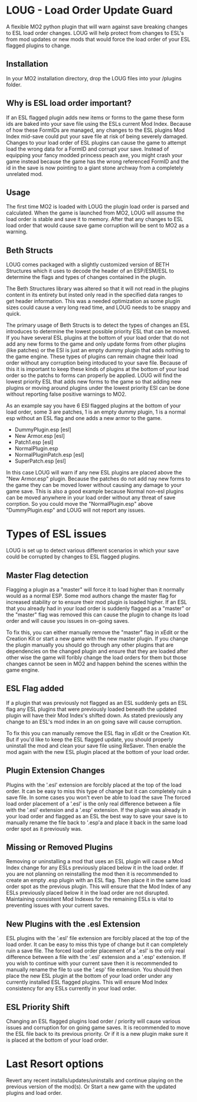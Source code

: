# LOUG - Load Order Update Guard

A flexible MO2 python plugin that will warn against save breaking changes to ESL load order changes.
LOUG will help protect from changes to ESL's from mod updates or new mods that would force the load order of your ESL flagged plugins to change. 

## Installation

In your MO2 installation directory, drop the LOUG files into your /plugins folder. 

## Why is ESL load order important?

If an ESL flagged plugin adds new items or forms to the game these form ids are baked into your save file using the ESLs current Mod Index.
Because of how these FormIDs are managed, any changes to the ESL plugins Mod Index mid-save could put your save file at risk of being severely damaged.
Changes to your load order of ESL plugins can cause the game to attempt load the wrong data for a FormID and corrupt your save.
Instead of equipping your fancy modded princess peach axe, you might crash your game instead because the game has the wrong
referenced FormID and the id in the save is now pointing to a giant stone archway from a completely unrelated mod.

## Usage

The first time MO2 is loaded with LOUG the plugin load order is parsed and calculated. When the game is launched from MO2, LOUG will assume the load order is stable and save it to memory. 
After that any changes to ESL load order that would cause save game corruption will be sent to MO2 as a warning. 

## Beth Structs

LOUG comes packaged with a slightly customized version of BETH Structures which it uses to decode the header of an ESP/ESM/ESL to determine the flags and types of changes contained in the plugin.

The Beth Structures library was altered so that it will not read in the plugins content in its entirety but insted only read in the specified data ranges to get header information. This was a needed optimization as some plugin sizes could cause a very long read time, and LOUG needs to be snappy and quick.

The primary usage of Beth Structs is to detect the types of changes an ESL introduces to determine the lowest possible priority ESL that can be moved. If you have several ESL plugins at the bottom of your load order that do not add any new forms to the game and only update forms from other plugins (like patches) or the ESl is just an empty dummy plugin that adds nothing to the game engine. These types of plugins can remain chagne their load order without any corruption being intoduced to your save file. Because of this it is important to keep these kinds of plugins at the bottom of your load order so the patchs to forms can properly be applied. LOUG will find the lowest priority ESL that adds new forms to the game so that adding new plugins or moving around plugins under the lowest priority ESl can be done without reporting false positive warnings to MO2. 

As an example say you have 6 ESl flagged plugins at the bottom of your load order, some 3 are patches, 1 is an empty dummy plugin, 1 is a normal esp without an ESL flag and one adds a new armor to the game.

- DummyPlugin.esp [esl]
- New Armor.esp [esl]
- Patch1.esp [esl]
- NormalPlugin.esp
- NormalPluginPatch.esp [esl]
- SuperPatch.esp [esl]

In this case LOUG will warn if any new ESL plugins are placed above the "New Armor.esp" plugin. Because the patches do not add nay new forms to the game they can be moved lower without causing any damage to your game save. 
This is also a good example because Normal non-esl plugins can be moved anywhere in your load order without any threat of save corrption. So you could move the "NormalPlugin.esp" above "DummyPlugin.esp" and LOUG will not report any issues.

# Types of ESL issues

LOUG is set up to detect various different scenarios in which your save could be corrupted by changes to ESL flagged plugins. 

## Master Flag detection

Flagging a plugin as a "master" will force it to load higher than it normally would as a normal ESP. Some mod authors change the master flag for increased stability or to ensure their mod plugin is loaded higher. 
If an ESL that you already had in your load order is suddenly flagged as a "master" or the "master" flag was removed this can cause the plugin to change its load order and will cause you issues in on-going saves.

To fix this, you can either manually remove the "master" flag in xEdit or the Creation Kit or start a new game with the new master plugin. If you change the plugin manually you should go through any other plugins that are dependencies on the changed plugin and ensure that they are loaded after other wise the game will foribly change the load orders for them but those changes cannot be seen in MO2 and happen behind the scenes within the game engine.

## ESL Flag added

If a plugin that was previously not flagged as an ESL suddenly gets an ESL flag any ESL plugins that were previously loaded beneath the updated plugin will have their Mod Index's shifted down. As stated previously any change to an ESL's mod index in an on going save will cause corruption. 

To fix this you can manually remove the ESL flag in xEdit or the Creation Kit. But if you'd like to keep the ESL flagged update, you should properly uninstall the mod and clean your save file using ReSaver. Then enable the mod again with the new ESL plugin placed at the bottom of your load order.

## Plugin Extension Changes

Plugins with the '.esl' extension are forcibly placed at the top of the load order.
It can be easy to miss this type of change but it can completely ruin a save file. In some cases you won't even be able to load the save
The forced load order placement of a '.esl' is the only real difference between a file with the '.esl' extension and a '.esp' extension.
If the plugin was already in your load order and flagged as an ESL the best way to save your save is to manually rename the file back to '.esp'a
and place it back in the same load order spot as it previously was.

## Missing or Removed Plugins

Removing or uninstalling a mod that uses an ESL plugin will cause a Mod Index change for any ESLs previously placed below it in the load order.
If you are not planning on reinstalling the mod then it is recommended to create an empty .esp plugin with an ESL flag.
Then place it in the same load order spot as the previous plugin. This will ensure that the Mod Index of any ESLs previously placed below it in the load order are not disrupted.
Maintaining consistent Mod Indexes for the remaining ESLs is vital to preventing issues with your current saves.

## New Plugins with the .esl Extension

ESL plugins with the '.esl' file extension are forcibly placed at the top of the load order.
It can be easy to miss this type of change but it can completely ruin a save file.
The forced load order placement of a '.esl' is the only real difference between a file with the '.esl' extension and a '.esp' extension.
If you wish to continue with your current save then it is recommended to manually rename the file to use the '.esp' file extension.
You should then place the new ESL plugin at the bottom of your load order under any currently installed ESL flagged plugins.
This will ensure Mod Index consistency for any ESLs currently in your load order.

## ESL Priority Shift

Changing an ESL flagged plugins load order / priority will cause various issues and corruption for on going game saves.
It is recommended to move the ESL file back to its previous priority. 
Or if it is a new plugin make sure it is placed at the bottom of your load order.

# Last Resort options

Revert any recent installs/updates/uninstalls and continue playing on the previous version of the mod(s).
Or Start a new game with the updated plugins and load order.

